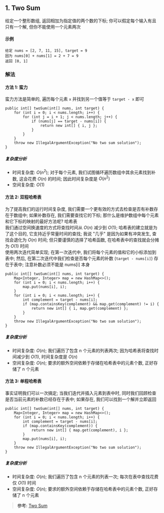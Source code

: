 ## 1. Two Sum
给定一个整形数组, 返回相加为指定值的两个数的下标; 你可以假定每个输入有且只有一个解, 但你不能使用一个元素两次
#### 示例
```
给定 nums = [2, 7, 11, 15], target = 9
因为 nums[0] + nums[1] = 2 + 7 = 9
返回 [0, 1]
```

### 解法
#### 方法 1: 蛮力
蛮力方法是简单的, 遍历每个元素 `x` 并找到另一个值等于 `target - x` 即可
```
public int[] twoSum(int[] nums, int target) {
    for (int i = 0; i < nums.length; i++) {
        for (int j = i + 1; j < nums.length; j++) {
            if (nums[j] == target - nums[i]) {
                return new int[] { i, j };
            }
        }
    }
    throw new IllegalArgumentException("No two sum solution");
}
```
##### 复杂度分析
- 时间复杂度: $O(n^2)$; 对于每个元素, 我们试图循环遍历数组中其余元素找到补数, 这会花费 $O(n)$ 的时间; 因此时间复杂度是 $O(n^2)$
- 空间复杂度: $O(1)$

#### 方法 2: 双程哈希表
为了提高我们的运行时间复杂度, 我们需要一个更有效的方式去检查是否有补数存在于数组中; 如果补数存在, 我们需要查找它的下标; 那什么是维护数组中每个元素和它下标的映射的最好方法呢? 哈希表  
我们通过空间换速度的方式将查找时间从 $O(n)$ 减少到 $O(1)$; 哈希表的建立就是为了这个目的, 它支持近乎常量时间的查找; 我说 "几乎" 是因为如果有冲突发生, 查找会退化为 $O(n)$ 时间; 但只要谨慎的选择了哈希函数, 在哈希表中的查找就会分摊为 $O(1)$ 时间  
使用两次迭代简单实现; 在第一次迭代中, 我们将每个元素的值和它的小标添加到表中; 然后, 在第二次迭代中我们检查是否每个元素的补数 (`target - nums[i]`) 存在于表中; 注意补数必须不能是 nums[i] 本身
```
public int[] twoSum(int[] nums, int target) {
    Map<Integer, Integer> map = new HashMap<>();
    for (int i = 0; i < nums.length; i++) {
        map.put(nums[i], i);
    }
    for (int i = 0; i < nums.length; i++) {
        int complement = target - nums[i];
        if (map.containsKey(complement) && map.get(complement) != i) {
            return new int[] { i, map.get(complement) };
        }
    }
    throw new IllegalArgumentException("No two sum solution");
}
```
##### 复杂度分析
- 时间复杂度: $O(n)$; 我们遍历了包含 n 个元素的列表两次; 因为哈希表将查找时间减少到 $O(1)$, 时间复杂度是 $O(n)$
- 空间复杂度: $O(n)$; 要求的额外空间依赖于存储在哈希表中的元素个数, 正好存储了 n 个元素

#### 方法 3: 单程哈希表
事实证明我们可以一次搞定; 当我们迭代并插入元素到表中时, 同时我们回顾检查是否当前元素的补数已经存在于表中; 如果存在, 我们可以找到一个解并立即返回
```
public int[] twoSum(int[] nums, int target) {
    Map<Integer, Integer> map = new HashMap<>();
    for (int i = 0; i < nums.length; i++) {
        int complement = target - nums[i];
        if (map.containsKey(complement)) {
            return new int[] { map.get(complement), i };
        }
        map.put(nums[i], i);
    }
    throw new IllegalArgumentException("No two sum solution");
}
```
##### 复杂度分析
- 时间复杂度: $O(n)$; 我们遍历了包含 n 个元素的列表一次; 每次在表中查找花费仅 $O(1)$ 时间
- 空间复杂度: $O(n)$; 要求的额外空间依赖于存储在哈希表中的元素个数, 正好存储了 n 个元素

>**参考:**
[Two Sum](https://leetcode.com/articles/two-sum/)
